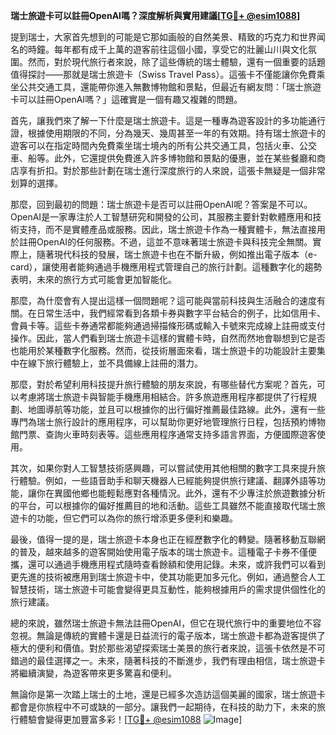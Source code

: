 **瑞士旅遊卡可以註冊OpenAI嗎？深度解析與實用建議[[TG💪+ @esim1088](https://t.me/s/esim1088)]**

提到瑞士，大家首先想到的可能是它那如画般的自然美景、精致的巧克力和世界闻名的時鐘。每年都有成千上萬的遊客前往這個小國，享受它的壯麗山川與文化氛圍。然而，對於現代旅行者來說，除了這些傳統的瑞士體驗，還有一個重要的話題值得探討——那就是瑞士旅遊卡（Swiss Travel Pass）。這張卡不僅能讓你免費乘坐公共交通工具，還能帶你進入無數博物館和景點，但最近有網友問：「瑞士旅遊卡可以註冊OpenAI嗎？」這確實是一個有趣又複雜的問題。

首先，讓我們來了解一下什麼是瑞士旅遊卡。這是一種專為遊客設計的多功能通行證，根據使用期限的不同，分為幾天、幾周甚至一年的有效期。持有瑞士旅遊卡的遊客可以在指定時間內免費乘坐瑞士境內的所有公共交通工具，包括火車、公交車、船等。此外，它還提供免費進入許多博物館和景點的優惠，並在某些餐廳和商店享有折扣。對於那些計劃在瑞士進行深度旅行的人來說，這張卡無疑是一個非常划算的選擇。

那麼，回到最初的問題：瑞士旅遊卡是否可以註冊OpenAI呢？答案是不可以。OpenAI是一家專注於人工智慧研究和開發的公司，其服務主要針對軟體應用和技術支持，而不是實體產品或服務。因此，瑞士旅遊卡作為一種實體卡，無法直接用於註冊OpenAI的任何服務。不過，這並不意味著瑞士旅遊卡與科技完全無關。實際上，隨著現代科技的發展，瑞士旅遊卡也在不斷升級，例如推出電子版本（e-card），讓使用者能夠通過手機應用程式管理自己的旅行計劃。這種數字化的趨勢表明，未來的旅行方式可能會更加智能化。

那麼，為什麼會有人提出這樣一個問題呢？這可能與當前科技與生活融合的速度有關。在日常生活中，我們經常看到各類卡券與數字平台結合的例子，比如信用卡、會員卡等。這些卡券通常都能夠通過掃描條形碼或輸入卡號來完成線上註冊或支付操作。因此，當人們看到瑞士旅遊卡這樣的實體卡時，自然而然地會聯想到它是否也能用於某種數字化服務。然而，從技術層面來看，瑞士旅遊卡的功能設計主要集中在線下旅行體驗上，並不具備線上註冊的潛力。

那麼，對於希望利用科技提升旅行體驗的朋友來說，有哪些替代方案呢？首先，可以考慮將瑞士旅遊卡與智能手機應用相結合。許多旅遊應用程序都提供了行程規劃、地圖導航等功能，並且可以根據你的出行偏好推薦最佳路線。此外，還有一些專門為瑞士旅行設計的應用程序，可以幫助你更好地管理旅行日程，包括預約博物館門票、查詢火車時刻表等。這些應用程序通常支持多語言界面，方便國際遊客使用。

其次，如果你對人工智慧技術感興趣，可以嘗試使用其他相關的數字工具來提升旅行體驗。例如，一些語音助手和聊天機器人已經能夠提供旅行建議、翻譯外語等功能，讓你在異國他鄉也能輕鬆應對各種情況。此外，還有不少專注於旅遊數據分析的平台，可以根據你的偏好推薦目的地和活動。這些工具雖然不能直接取代瑞士旅遊卡的功能，但它們可以為你的旅行增添更多便利和樂趣。

最後，值得一提的是，瑞士旅遊卡本身也正在經歷數字化的轉變。隨著移動互聯網的普及，越來越多的遊客開始使用電子版本的瑞士旅遊卡。這種電子卡券不僅便攜，還可以通過手機應用程式隨時查看餘額和使用記錄。未來，或許我們可以看到更先進的技術被應用到瑞士旅遊卡中，使其功能更加多元化。例如，通過整合人工智慧技術，瑞士旅遊卡可能會變得更具互動性，能夠根據用戶的需求提供個性化的旅行建議。

總的來說，雖然瑞士旅遊卡無法註冊OpenAI，但它在現代旅行中的重要地位不容忽視。無論是傳統的實體卡還是日益流行的電子版本，瑞士旅遊卡都為遊客提供了極大的便利和價值。對於那些渴望探索瑞士美景的旅行者來說，這張卡依然是不可錯過的最佳選擇之一。未來，隨著科技的不斷進步，我們有理由相信，瑞士旅遊卡將繼續演變，為遊客帶來更多驚喜和便利。

無論你是第一次踏上瑞士的土地，還是已經多次造訪這個美麗的國家，瑞士旅遊卡都會是你旅程中不可或缺的一部分。讓我們一起期待，在科技的助力下，未來的旅行體驗會變得更加豐富多彩！[[TG💪+ @esim1088](https://t.me/s/esim1088) ![Image](https://i.postimg.cc/4NQfJmqS/Snipaste-2025-05-13-00-14-12.png)]